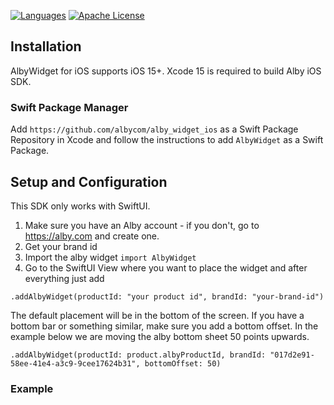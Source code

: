 [![Languages](https://img.shields.io/badge/languages-OjbC%20%7C%20%20Swift-orange.svg?maxAge=2592000)](https://github.com/albycom/alby_widget_ios)
[![Apache License](http://img.shields.io/badge/license-APACHE2-blue.svg?style=flat)](https://www.apache.org/licenses/LICENSE-2.0.html)


## Installation

AlbyWidget for iOS supports iOS 15+. 
Xcode 15 is required to build Alby iOS SDK.

### Swift Package Manager
Add `https://github.com/albycom/alby_widget_ios` as a Swift Package Repository in Xcode and follow the instructions to add `AlbyWidget` as a Swift Package.


## Setup and Configuration
This SDK only works with SwiftUI.

1. Make sure you have an Alby account - if you don't, go to https://alby.com and create one.
2. Get your brand id
3. Import the alby widget `import AlbyWidget`
3. Go to the SwiftUI View where you want to place the widget and after everything just add
```
.addAlbyWidget(productId: "your product id", brandId: "your-brand-id")
```

The default placement will be in the bottom of the screen. If you have a bottom bar or something similar, make sure you add a bottom
offset. In the example below we are moving the alby bottom sheet 50 points upwards.

```
.addAlbyWidget(productId: product.albyProductId, brandId: "017d2e91-58ee-41e4-a3c9-9cee17624b31", bottomOffset: 50)
```


### Example
